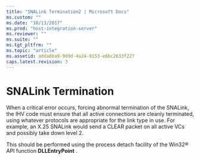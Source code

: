 ```yaml
---
title: "SNALink Termination2 | Microsoft Docs"
ms.custom: ""
ms.date: "10/13/2017"
ms.prod: "host-integration-server"
ms.reviewer: ""
ms.suite: ""
ms.tgt_pltfrm: ""
ms.topic: "article"
ms.assetid: adda8ba9-989d-4a24-9153-e6bc2633f227
caps.latest.revision: 3
---
```

# SNALink Termination
When a critical error occurs, forcing abnormal termination of the SNALink, the IHV code must ensure that all active connections are cleanly terminated, using whatever protocols are appropriate for the link type in use. For example, an X.25 SNALink would send a CLEAR packet on all active VCs and possibly take down level 2.  
  
 This should be performed using the process detach facility of the Win32® API function **DLLEntryPoint** .
